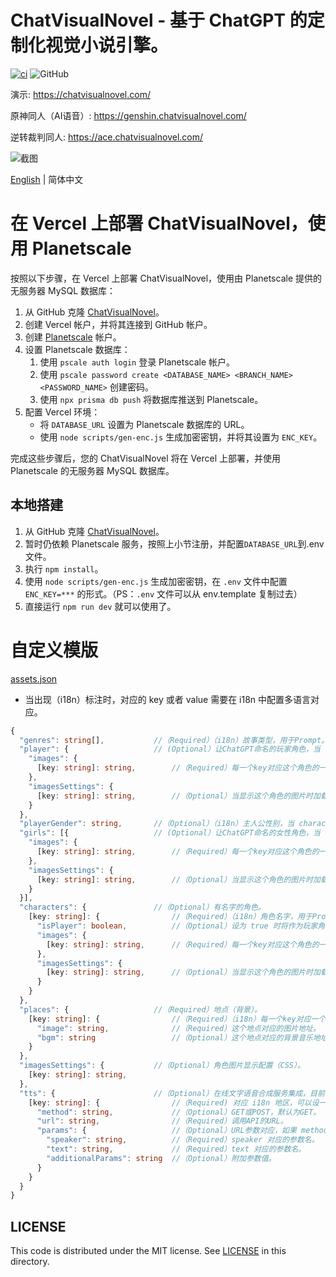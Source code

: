 # ChatVisualNovel - 基于 ChatGPT 的定制化视觉小说引擎。

[![ci](https://github.com/prompt-engineering/chat-visual-novel/actions/workflows/ci.yml/badge.svg)](https://github.com/prompt-engineering/chat-visual-novel/actions/workflows/ci.yml)
![GitHub](https://img.shields.io/github/license/prompt-engineering/chat-visual-novel)

演示: https://chatvisualnovel.com/

原神同人（AI语音）: https://genshin.chatvisualnovel.com/

逆转裁判同人: https://ace.chatvisualnovel.com/

![截图](https://chatvisualnovelassets.s3.us-west-2.amazonaws.com/images/screenshots/Screenshot+2023-03-27+at+10.05.36.png)

[English](./README.md) | 简体中文

# 在 Vercel 上部署 ChatVisualNovel，使用 Planetscale

按照以下步骤，在 Vercel 上部署 ChatVisualNovel，使用由 Planetscale 提供的无服务器 MySQL 数据库：

1.  从 GitHub 克隆 [ChatVisualNovel](https://github.com/prompt-engineering/chat-visual-novel)。
2.  创建 Vercel 帐户，并将其连接到 GitHub 帐户。
3.  创建 [Planetscale](https://app.planetscale.com) 帐户。
4.  设置 Planetscale 数据库：
    1.  使用 `pscale auth login` 登录 Planetscale 帐户。
    2.  使用 `pscale password create <DATABASE_NAME> <BRANCH_NAME> <PASSWORD_NAME>` 创建密码。
    3.  使用 `npx prisma db push` 将数据库推送到 Planetscale。
5.  配置 Vercel 环境：
    - 将 `DATABASE_URL` 设置为 Planetscale 数据库的 URL。
    - 使用 `node scripts/gen-enc.js` 生成加密密钥，并将其设置为 `ENC_KEY`。

完成这些步骤后，您的 ChatVisualNovel 将在 Vercel 上部署，并使用 Planetscale 的无服务器 MySQL 数据库。

## 本地搭建

1. 从 GitHub 克隆 [ChatVisualNovel](https://github.com/prompt-engineering/chat-visual-novel)。
2. 暂时仍依赖 Planetscale 服务，按照上小节注册，并配置`DATABASE_URL`到.env 文件。
3. 执行 `npm install`。
4. 使用 `node scripts/gen-enc.js` 生成加密密钥，在 `.env` 文件中配置 `ENC_KEY=***` 的形式。（PS：`.env` 文件可以从 env.template 复制过去）
5. 直接运行 `npm run dev` 就可以使用了。

# 自定义模版

[assets.json](src/assets/assets.json)

- 当出现（i18n）标注时，对应的 key 或者 value 需要在 i18n 中配置多语言对应。

```typescript
{
  "genres": string[],           //（Required）（i18n）故事类型，用于Prompt。
  "player": {                   // (Optional）让ChatGPT命名的玩家角色，当 characters 中不存在 isPlayer: true 的角色时使用。
    "images": {
      [key: string]: string,        //（Required）每一个key对应这个角色的一个表情，可以是任意数量但必须存在一个 neutral，角色列表中第一位角色的所有可能表情将被使用在 Prompt 中作为可挑选的 mood。value 是这个表情对应的图片地址。
    },
    "imagesSettings": {
      [key: string]: string,        //（Optional）当显示这个角色的图片时加载的CSS，最高优先级。
    }
  },
  "playerGender": string,       //（Optional）（i18n）主人公性别，当 characters 中不存在 isPlayer: true 的角色时用于Prompt。
  "girls": [{                   // (Optional）让ChatGPT命名的女性角色，当 characters 中不存在 isPlayer: false 的角色时使用。
    "images": {
      [key: string]: string,        //（Required）每一个key对应这个角色的一个表情，可以是任意数量但必须存在一个 neutral，角色列表中第一位角色的所有可能表情将被使用在 Prompt 中作为可挑选的 mood。value 是这个表情对应的图片地址。
    },
    "imagesSettings": {
      [key: string]: string,        //（Optional）当显示这个角色的图片时加载的CSS，最高优先级。
    }
  }],
  "characters": {               //（Optional）有名字的角色。
    [key: string]: {                //（Required）（i18n）角色名字，用于Prompt。
      "isPlayer": boolean,          //（Optional）设为 true 时将作为玩家角色，请只设置一个玩家角色。
      "images": {
        [key: string]: string,      //（Required）每一个key对应这个角色的一个表情，可以是任意数量但必须存在一个 neutral，角色列表中第一位角色的所有可能表情将被使用在 Prompt 中作为可挑选的 mood。value 是这个表情对应的图片地址。
      },
      "imagesSettings": {
        [key: string]: string,      //（Optional）当显示这个角色的图片时加载的CSS，最高优先级。
      }
    }
  },
  "places": {                   //（Required）地点（背景）。
    [key: string]: {                //（Required）（i18n）每一个key对应一个地点，可以是任意数量但必须至少存在一个，所有可能的地点将被使用在 Prompt 中作为可挑选的 location。
      "image": string,              //（Required）这个地点对应的图片地址。
      "bgm": string                 //（Optional）这个地点对应的背景音乐地址。
    }
  },
  "imagesSettings": {           //（Optional）角色图片显示配置（CSS）。
    [key: string]: string,
  },
  "tts": {                      //（Optional）在线文字语音合成服务集成，目前仅支持GET。
    [key: string]: {                //（Required) 对应 i18n 地区，可以设一个 default。
      "method": string,             //（Optional）GET或POST，默认为GET。
      "url": string,                //（Required）调用API的URL。
      "params": {                   //（Optional）URL参数对应，如果 method 为 GET 则必填。
        "speaker": string,          //（Required）speaker 对应的参数名。
        "text": string,             //（Required）text 对应的参数名。
        "additionalParams": string  //（Optional）附加参数值。
      }
    }
  }
}
```

## LICENSE

This code is distributed under the MIT license. See [LICENSE](./LICENSE) in this directory.
